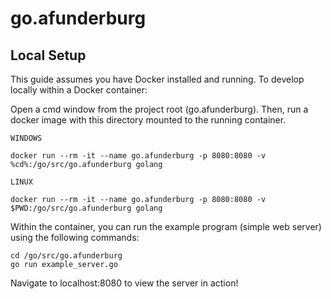 # go.afunderburg

## Local Setup

This guide assumes you have Docker installed and running. 
To develop locally within a Docker container:

Open a cmd window from the project root (go.afunderburg). Then, run a docker image with this directory mounted to the running container.

```
WINDOWS

docker run --rm -it --name go.afunderburg -p 8080:8080 -v %cd%:/go/src/go.afunderburg golang
```

```
LINUX

docker run --rm -it --name go.afunderburg -p 8080:8080 -v $PWD:/go/src/go.afunderburg golang
```

Within the container, you can run the example program (simple web server) using the following commands:

```
cd /go/src/go.afunderburg
go run example_server.go
```

Navigate to localhost:8080 to view the server in action!
